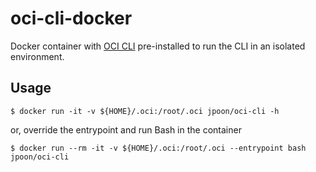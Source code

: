 # oci-cli-docker

Docker container with [OCI CLI](https://github.com/oracle/oci-cli) pre-installed to run the CLI in an isolated environment.

## Usage

```
$ docker run -it -v ${HOME}/.oci:/root/.oci jpoon/oci-cli -h
```

or, override the entrypoint and run Bash in the container

```
$ docker run --rm -it -v ${HOME}/.oci:/root/.oci --entrypoint bash jpoon/oci-cli
```
